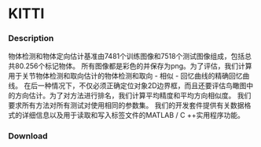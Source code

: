 # KITTI

### Description

物体检测和物体定向估计基准由7481个训练图像和7518个测试图像组成，包括总共80.256个标记物体。
所有图像都是彩色的并保存为png。为了评估，我们计算用于关节物体检测和取向估计的物体检测和取向 - 相似 - 回忆曲线的精确回忆曲线。
在后一种情况下，不仅必须正确定位对象2D边界框，而且还要评估鸟瞰图中的方向估计。为了对方法进行排名，我们计算平均精度和平均方向相似度。
我们要求所有方法对所有测试对使用相同的参数集。
我们的开发套件提供有关数据格式的详细信息以及用于读取和写入标签文件的MATLAB / C ++实用程序功能。

### Download

